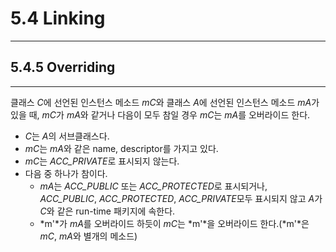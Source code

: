 # 5.4 Linking
---

## 5.4.5 Overriding
---

클래스 *C*에 선언된 인스턴스 메소드 *mC*와 클래스 *A*에 선언된 인스턴스 메소드 *mA*가 있을 때, *mC*가 *mA*와 같거나 다음이 모두 참일 경우 *mC*는 *mA*를 오버라이드 한다. 

* *C*는 *A*의 서브클래스다.
* *mC*는 *mA*와 같은 name, descriptor를 가지고 있다.
* *mC*는 *ACC_PRIVATE*로 표시되지 않는다.
* 다음 중 하나가 참이다.
	- *mA*는 *ACC_PUBLIC* 또는 *ACC_PROTECTED*로 표시되거나, *ACC_PUBLIC*, *ACC_PROTECTED*, *ACC_PRIVATE*모두 표시되지 않고 *A*가 *C*와 같은 run-time 패키지에 속한다.
	- *m'*가 *mA*를 오버라이드 하듯이 *mC*는 *m'*을 오버라이드 한다.(*m'*은 *mC*, *mA*와 별개의 메소드)
